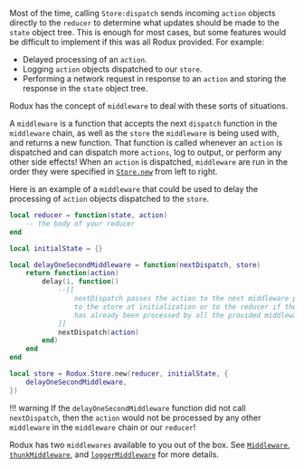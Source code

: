 Most of the time, calling `Store:dispatch` sends incoming `action` objects directly to the `reducer` to determine what updates should be made to the `state` object tree. This is enough for most cases, but some features would be difficult to implement if this was all Rodux provided. For example:

- Delayed processing of an `action`.
- Logging `action` objects dispatched to our `store`.
- Performing a network request in response to an `action` and storing the response in the `state` object tree.

Rodux has the concept of `middleware` to deal with these sorts of situations.

A `middleware` is a function that accepts the next `dispatch` function in the `middleware` chain, as well as the `store` the `middleware` is being used with, and returns a new function. That function is called whenever an `action` is dispatched and can dispatch more `actions`, log to output, or perform any other side effects! When an `action` is dispatched, `middleware` are run in the order they were specified in [`Store.new`](../api-reference.md#storenew) from left to right.

Here is an example of a `middleware` that could be used to delay the processing of `action` objects dispatched to the `store`.

```lua
local reducer = function(state, action)
	-- the body of your reducer
end

local initialState = {}

local delayOneSecondMiddleware = function(nextDispatch, store)
	return function(action)
		delay(1, function()
			--[[
				nextDispatch passes the action to the next middleware provided
				to the store at initialization or to the reducer if the action
				has already been processed by all the provided middleware.
			]]
			nextDispatch(action)
		end)
	end
end

local store = Rodux.Store.new(reducer, initialState, {
	delayOneSecondMiddleware,
})
```

!!! warning
	If the `delayOneSecondMiddleware` function did not call `nextDispatch`, then the `action` would not be processed by any other `middleware` in the `middleware` chain or our `reducer`!

Rodux has two `middlewares` available to you out of the box. See [`Middleware`](../api-reference.md#middleware), [`thunkMiddleware`](../api-reference.md#roduxthunkmiddleware), and [`loggerMiddleware`](../api-reference.md#roduxloggermiddleware) for more details.